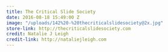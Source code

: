 ```yaml
---
title: The Critical Slide Society
date: 2016-08-18 15:49:00 Z
image: "/uploads/142%20-%20thecriticalslidesociety@2x.jpg"
store-link: http://thecriticalslidesociety.com
credit: Natalie J Leigh
credit-link: http://nataliejleigh.com
---
```


